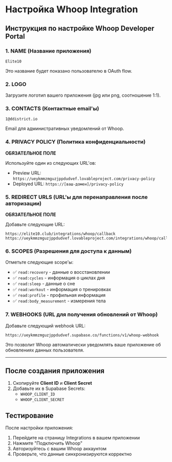 # Настройка Whoop Integration

## Инструкция по настройке Whoop Developer Portal

### 1. NAME (Название приложения)
```
Elite10
```
Это название будет показано пользователю в OAuth flow.

### 2. LOGO
Загрузите логотип вашего приложения (jpg или png, соотношение 1:1).

### 3. CONTACTS (Контактные email'ы)
```
1@ddistrict.io
```
Email для административных уведомлений от Whoop.

### 4. PRIVACY POLICY (Политика конфиденциальности)
**ОБЯЗАТЕЛЬНОЕ ПОЛЕ**

Используйте один из следующих URL'ов:
- Preview URL: `https://ueykmmzmguzjppdudvef.lovableproject.com/privacy-policy`
- Deployed URL: `https://[ваш-домен]/privacy-policy`

### 5. REDIRECT URLS (URL'ы для перенаправления после авторизации)
**ОБЯЗАТЕЛЬНОЕ ПОЛЕ**

Добавьте следующие URL:
```
https://elite10.club/integrations/whoop/callback
https://ueykmmzmguzjppdudvef.lovableproject.com/integrations/whoop/callback
```

### 6. SCOPES (Разрешения для доступа к данным)

Отметьте следующие scope'ы:
- ✅ `read:recovery` - данные о восстановлении
- ✅ `read:cycles` - информация о циклах дня
- ✅ `read:sleep` - данные о сне
- ✅ `read:workout` - информация о тренировках
- ✅ `read:profile` - профильная информация
- ✅ `read:body_measurement` - измерения тела

### 7. WEBHOOKS (URL для получения обновлений от Whoop)

Добавьте следующий webhook URL:
```
https://ueykmmzmguzjppdudvef.supabase.co/functions/v1/whoop-webhook
```

Это позволит Whoop автоматически уведомлять ваше приложение об обновлениях данных пользователя.

---

## После создания приложения

1. Скопируйте **Client ID** и **Client Secret**
2. Добавьте их в Supabase Secrets:
   - `WHOOP_CLIENT_ID`
   - `WHOOP_CLIENT_SECRET`

## Тестирование

После настройки приложения:
1. Перейдите на страницу Integrations в вашем приложении
2. Нажмите "Подключить Whoop"
3. Авторизуйтесь с вашим Whoop аккаунтом
4. Проверьте, что данные синхронизируются корректно
